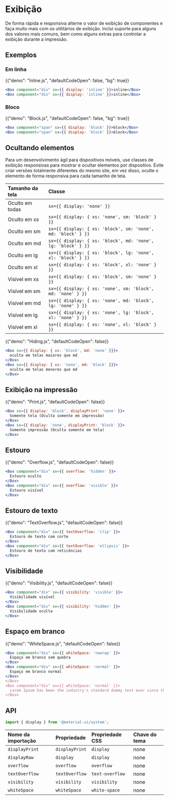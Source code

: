 # Exibição

<p class="description">De forma rápida e responsiva alterne o valor de exibição de componentes e faça muito mais com os utilitários de exibição. Inclui suporte para alguns dos valores mais comuns, bem como alguns extras para controlar a exibição durante a impressão.</p>

## Exemplos

### Em linha

{{"demo": "Inline.js", "defaultCodeOpen": false, "bg": true}}

```jsx
<Box component="div" sx={{ display: 'inline' }}>inline</Box>
<Box component="div" sx={{ display: 'inline' }}>inline</Box>
```

### Bloco

{{"demo": "Block.js", "defaultCodeOpen": false, "bg": true}}

```jsx
<Box component="span" sx={{ display: 'block' }}>block</Box>
<Box component="span" sx={{ display: 'block' }}>block</Box>
```

## Ocultando elementos

Para um desenvolvimento ágil para dispositivos móveis, use classes de exibição responsivas para mostrar e ocultar elementos por dispositivo. Evite criar versões totalmente diferentes do mesmo site, em vez disso, oculte o elemento de forma responsiva para cada tamanho de tela.

| Tamanho da tela | Classe                                                       |
|:--------------- |:------------------------------------------------------------ |
| Oculto em todas | `sx={{ display: 'none' }}`                                   |
| Oculto em xs    | `sx={{ display: { xs: 'none', sm: 'block' } }}`              |
| Oculto em sm    | `sx={{ display: { xs: 'block', sm: 'none', md: 'block' } }}` |
| Oculto em md    | `sx={{ display: { xs: 'block', md: 'none', lg: 'block' } }}` |
| Oculto em lg    | `sx={{ display: { xs: 'block', lg: 'none', xl: 'block' } }}` |
| Oculto em xl    | `sx={{ display: { xs: 'block', xl: 'none' } }}`              |
| Visível em xs   | `sx={{ display: { xs: 'block', sm: 'none' } }}`              |
| Visível em sm   | `sx={{ display: { xs: 'none', sm: 'block', md: 'none' } }}`  |
| Visível em md   | `sx={{ display: { xs: 'none', md: 'block', lg: 'none' } }}`  |
| Visível em lg   | `sx={{ display: { xs: 'none', lg: 'block', xl: 'none' } }}`  |
| Visível em xl   | `sx={{ display: { xs: 'none', xl: 'block' } }}`              |

{{"demo": "Hiding.js", "defaultCodeOpen": false}}

```jsx
<Box sx={{ display: { xs: 'block', md: 'none' }}}>
  oculta em telas maiores que md
</Box>
<Box sx={{ display: { xs: 'none', md: 'block' }}}>
  oculta em telas menores que md
</Box>
```

## Exibição na impressão

{{"demo": "Print.js", "defaultCodeOpen": false}}

```jsx
<Box sx={{ display: 'block', displayPrint: 'none' }}>
  Somente tela (Oculta somente em impressão)
</Box>
<Box sx={{ display: 'none', displayPrint: 'block' }}>
  Somente impressão (Oculta somente em tela)
</Box>
```

## Estouro

{{"demo": "Overflow.js", "defaultCodeOpen": false}}

```jsx
<Box component="div" sx={{ overflow: 'hidden' }}>
  Estouro oculto
</Box>
<Box component="div" sx={{ overflow: 'visible' }}>
  Estouro visível
</Box>
```

## Estouro de texto

{{"demo": "TextOverflow.js", "defaultCodeOpen": false}}

```jsx
<Box component="div" sx={{ textOverflow: 'clip' }}>
  Estouro de texto com corte
</Box>
<Box component="div" sx={{ textOverflow: 'ellipsis' }}>
  Estouro de texto com reticências
</Box>
```

## Visibilidade

{{"demo": "Visibility.js", "defaultCodeOpen": false}}

```jsx
<Box component="div" sx={{ visibility: 'visible' }}>
  Visibilidade visível
</Box>
<Box component="div" sx={{ visibility: 'hidden' }}>
  Visibilidade oculta
</Box>
```

## Espaço em branco

{{"demo": "WhiteSpace.js", "defaultCodeOpen": false}}

```jsx
<Box component="div" sx={{ whiteSpace: 'nowrap' }}>
  Espaço em branco sem quebra
</Box>
<Box component="div" sx={{ whiteSpace: 'normal' }}>
  Espaço em branco normal
</Box>
</Box>
<Box component="div" sx={{ whiteSpace: 'normal' }}>
  Lorem Ipsum has been the industry's standard dummy text ever since the 1500s.
</Box>
```

## API

```js
import { display } from '@material-ui/system';
```

| Nome da importação | Propriedade    | Propriedade CSS | Chave do tema |
|:------------------ |:-------------- |:--------------- |:------------- |
| `displayPrint`     | `displayPrint` | `display`       | none          |
| `displayRaw`       | `display`      | `display`       | none          |
| `overflow`         | `overflow`     | `overflow`      | none          |
| `textOverflow`     | `textOverflow` | `text-overflow` | none          |
| `visibility`       | `visibility`   | `visibility`    | none          |
| `whiteSpace`       | `whiteSpace`   | `white-space`   | none          |
